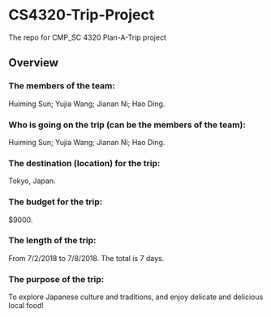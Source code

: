 # CS4320-Trip-Project
The repo for CMP_SC 4320 Plan-A-Trip project
## Overview
### The members of the team: 
Huiming Sun; Yujia Wang; Jianan Ni; Hao Ding.
### Who is going on the trip (can be the members of the team):
Huiming Sun; Yujia Wang; Jianan Ni; Hao Ding.
### The destination (location) for the trip:
Tokyo, Japan.
### The budget for the trip:
$9000.
### The length of the trip:
From 7/2/2018 to 7/8/2018. The total is 7 days.
### The purpose of the trip:
To explore Japanese culture and traditions, and enjoy delicate and delicious local food!
